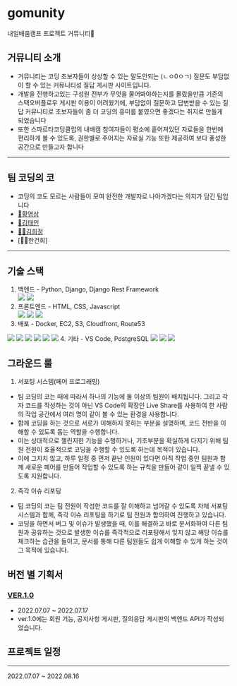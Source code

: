 # gomunity
내일배움캠프 프로젝트 거뮤니티🐢

## 거뮤니티 소개
- 거뮤니티는 코딩 초보자들이 상상할 수 있는 말도안되는 (ㄴㅇ0ㅇㄱ) 질문도 부담없이 할 수 있는 커뮤니티성 질답 게시판 사이트입니다. 
- 개발을 진행하고있는 구성원 전부가 무엇을 물어봐야하는지를 몰랐을만큼 기존의 스택오버플로우 게시판 이용이 어려웠기에,
부담없이 질문하고 답변받을 수 있는 질답 커뮤니티로 초보자들이 좀 더 코딩의 흥미를 붙였으면 좋겠다는 취지로 만들게 되었습니다
- 또한 스파르타코딩클럽의 내배캠 참여자들이 평소에 흩어져있던 자료들을 한번에 편리하게 볼 수 있도록, 권한별로 주어지는 자료실 기능 또한 제공하여
보다 풍성한 공간으로 만들고자 합니다
---

## 팀 코딩의 코
- 코딩의 코도 모르는 사람들이 모여 완전한 개발자로 나아가겠다는 의지가 담긴 팀입니다
- [🧔황영상](http://velog.io/@migdracios)
- [🧝김태인](https://velog.io/@kti0940)
- [👩‍🚀김희정](https://khjhj3808.tistory.com/)
- [🧛‍♂️한건희]

---

## 기술 스택
1. 백엔드 - Python, Django, Django Rest Framework  
  <img src="https://img.shields.io/badge/python-3776AB?style=for-the-badge&logo=python&logoColor=white"> <img src="https://img.shields.io/badge/django-092E20?style=for-the-badge&logo=django&logoColor=white">
2. 프론트엔드 - HTML, CSS, Javascript  
  <img src="https://img.shields.io/badge/html5-E34F26?style=for-the-badge&logo=html5&logoColor=white"> <img src="https://img.shields.io/badge/css-1572B6?style=for-the-badge&logo=css3&logoColor=white"> <img src="https://img.shields.io/badge/javascript-F7DF1E?style=for-the-badge&logo=javascript&logoColor=black"> 
3. 배포 - Docker, EC2, S3, Cloudfront, Route53
  <img src="https://img.shields.io/badge/linux-FCC624?style=for-the-badge&logo=linux&logoColor=black"> 
  <img src="https://img.shields.io/badge/amazonaws-232F3E?style=for-the-badge&logo=amazonaws&logoColor=white"> 
  <img src="https://img.shields.io/badge/S3-red?style=for-the-badge&logo=S3&logoColor=white">
  <img src="https://img.shields.io/badge/Cloudfront-red?style=for-the-badge&logo=Cloudfront&logoColor=white">
  <img src="https://img.shields.io/badge/EC2-yellow?style=for-the-badge&logo=EC2&logoColor=white">
  <img src="https://img.shields.io/badge/Route53-gray?style=for-the-badge&logo=Route53&logoColor=white">
4. 기타 - VS Code, PostgreSQL
  <img src="https://img.shields.io/badge/postgresql-blue?style=for-the-badge&logo=postgresql&logoColor=white">
  <img src="https://img.shields.io/badge/github-181717?style=for-the-badge&logo=github&logoColor=white">
  <img src="https://img.shields.io/badge/git-F05032?style=for-the-badge&logo=git&logoColor=white">
  
## 그라운드 룰
1. 서포팅 시스템(페어 프로그래밍)
- 팀 코딩의 코는 때에 따라서 하나의 기능에 둘 이상의 팀원이 배치됩니다. 그리고 각자 코드를 작성하는 것이 아닌 VS Code의 확장인 Live Share를 사용하여 한 사람의 작업 공간에서 여러 명이 같이 볼 수 있는 환경을 사용합니다.
- 함께 코딩을 하는 것으로 서로가 이해하지 못하는 부분을 설명하며, 코드 전반을 이해할 수 있도록 돕는 역할을 수행합니다.
- 이는 상대적으로 챌린지한 기능을 수행하거나, 기초부분을 확실하게 다지기 위해 팀원 전원이 효율적으로 코딩을 수행할 수 있도록 하는데 목적이 있습니다.
- 이에 그치치 않고, 하루 일정 중 먼저 끝난 인원이 있다면 아직 작업 중인 팀원과 함께 새로운 페어를 만들어 작업할 수 있도록 하는 규칙을 만들어 같이 일찍 끝낼 수 있도록 지원합니다.
2. 즉각 이슈 리포팅
- 팀 코딩의 코는 팀 전원이 작성한 코드를 잘 이해하고 넘어갈 수 있도록 자체 서포팅 시스템과 함께, 즉각 이슈 리포팅을 하기로 팀 전원과 합의하여 진행하고 있습니다.
- 코딩을 하면서 버그 및 이슈가 발생했을 때, 이를 해결하고 바로 문서화하여 다른 팀원과 공유하는 것으로 발생한 이슈를 즉각적으로 리포팅해서 잊지 않고 해당 이슈를 체크하는 습관을 들이고, 문서를 통해 다른 팀원들도 쉽게 이해할 수 있게 하는 것이 그 목적에 있습니다.

## 버전 별 기획서
### [VER.1.0](LINK)
- 2022.07.07 ~ 2022.07.17
- ver.1.0에는 회원 기능, 공지사항 게시판, 질의응답 게시판의 백엔드 API가 작성되었습니다.


## 프로젝트 일정
---
2022.07.07 ~ 2022.08.16
